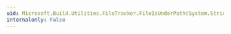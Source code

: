 ```yaml
---
uid: Microsoft.Build.Utilities.FileTracker.FileIsUnderPath(System.String,System.String)
internalonly: False
---
```

